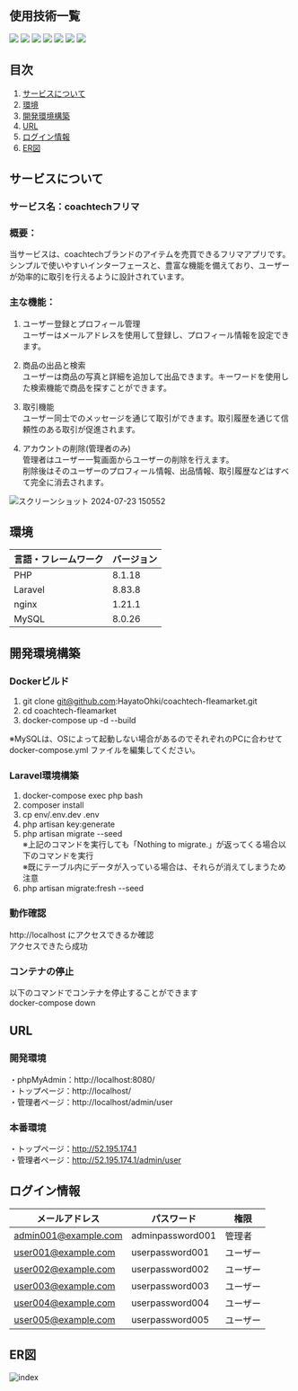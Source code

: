 <div id="top"></div>

## 使用技術一覧

<p style="display: inline">
  <!-- フロントエンドのフレームワーク一覧 -->
  
  <!-- フロントエンドの言語一覧 -->
  <img src="https://img.shields.io/badge/-Javascript-F7DF1E.svg?logo=javascript&style=for-the-badge">
  <!-- バックエンドのフレームワーク一覧 -->
  <img src="https://img.shields.io/badge/-Laravel-E74430.svg?logo=laravel&style=for-the-badge">
  <!-- バックエンドの言語一覧 -->
  <img src="https://img.shields.io/badge/-Php-777BB4.svg?logo=php&style=for-the-badge">
  <!-- ミドルウェア一覧 -->
  <img src="https://img.shields.io/badge/-Nginx-269539.svg?logo=nginx&style=for-the-badge">
  <img src="https://img.shields.io/badge/-Mysql-4479A1.svg?logo=mysql&style=for-the-badge">
  <!-- インフラ一覧 -->
  <img src="https://img.shields.io/badge/-Docker-1488C6.svg?logo=docker&style=for-the-badge">
  <img src="https://img.shields.io/badge/-Amazon%20aws-232F3E.svg?logo=amazon-aws&style=for-the-badge">
</p>

## 目次

1. [サービスについて](#サービスについて)
2. [環境](#環境)
3. [開発環境構築](#開発環境構築)
4. [URL](#URL)
5. [ログイン情報](#ログイン情報)
6. [ER図](#ER図)

## サービスについて

<!-- プロジェクトの概要を記載 -->
### サービス名：coachtechフリマ
### 概要：
当サービスは、coachtechブランドのアイテムを売買できるフリマアプリです。  
シンプルで使いやすいインターフェースと、豊富な機能を備えており、ユーザーが効率的に取引を行えるように設計されています。

### 主な機能：
1. ユーザー登録とプロフィール管理  
    ユーザーはメールアドレスを使用して登録し、プロフィール情報を設定できます。

2. 商品の出品と検索  
    ユーザーは商品の写真と詳細を追加して出品できます。キーワードを使用した検索機能で商品を探すことができます。

3. 取引機能  
    ユーザー同士でのメッセージを通じて取引ができます。取引履歴を通じて信頼性のある取引が促進されます。

4. アカウントの削除(管理者のみ)  
    管理者はユーザー一覧画面からユーザーの削除を行えます。  
    削除後はそのユーザーのプロフィール情報、出品情報、取引履歴などはすべて完全に消去されます。

![スクリーンショット 2024-07-23 150552](https://github.com/user-attachments/assets/7fc76049-67fc-49d9-84ea-5cbd01c921ac)

## 環境

<!-- 言語、フレームワーク、ミドルウェア、インフラの一覧とバージョンを記載 -->

| 言語・フレームワーク    | バージョン  |
| --------------------- | ---------- |
| PHP                   | 8.1.18     |
| Laravel               | 8.83.8     |
| nginx                 | 1.21.1     |
| MySQL                 | 8.0.26     |

## 開発環境構築

<!-- コンテナの作成方法、パッケージのインストール方法など、開発環境構築に必要な情報を記載 -->

### Dockerビルド
1. git clone git@github.com:HayatoOhki/coachtech-fleamarket.git
2. cd coachtech-fleamarket
3. docker-compose up -d --build

※MySQLは、OSによって起動しない場合があるのでそれぞれのPCに合わせて docker-compose.yml ファイルを編集してください。

### Laravel環境構築
1. docker-compose exec php bash
2. composer install
3. cp env/.env.dev .env
4. php artisan key:generate
5. php artisan migrate --seed  
※上記のコマンドを実行しても「Nothing to migrate.」が返ってくる場合以下のコマンドを実行  
※既にテーブル内にデータが入っている場合は、それらが消えてしまうため注意
5. php artisan migrate:fresh --seed

### 動作確認
http://localhost にアクセスできるか確認  
アクセスできたら成功

### コンテナの停止
以下のコマンドでコンテナを停止することができます  
docker-compose down

## URL
### 開発環境
・phpMyAdmin：http://localhost:8080/  
・トップページ：http://localhost/  
・管理者ページ：http://localhost/admin/user

### 本番環境
・トップページ：http://52.195.174.1  
・管理者ページ：http://52.195.174.1/admin/user

## ログイン情報
| メールアドレス           | パスワード                         | 権限                                      |
| ---------------------- | ---------------------------------- | ---------------------------------------- |
| admin001@example.com   | adminpassword001                   | 管理者                                    |
| user001@example.com    | userpassword001                    | ユーザー                                  |
| user002@example.com    | userpassword002                    | ユーザー                                  |
| user003@example.com    | userpassword003                    | ユーザー                                  |
| user004@example.com    | userpassword004                    | ユーザー                                  |
| user005@example.com    | userpassword005                    | ユーザー                                  |

## ER図
![index](https://github.com/user-attachments/assets/fd5cfe92-d605-44de-a458-45b1e8954f99)
